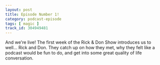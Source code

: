 ```yaml
---
layout: post
title: Episode Number 1!
category: podcast-episode
tags: [ magic ]
track_id: 304949481
---
```


And we're live! The first week of the Rick & Don Show introduces us to well... Rick and Don. They catch up on how they met, why they felt like a podcast would be fun to do, and get into some great quality of life conversation.
